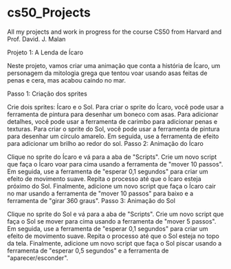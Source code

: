 # cs50_Projects
All my projects and work in progress for the course CS50 from Harvard and Prof. David. J. Malan


Projeto 1: A Lenda de Ícaro

Neste projeto, vamos criar uma animação que conta a história de Ícaro, um personagem da mitologia grega que tentou voar usando asas feitas de penas e cera, mas acabou caindo no mar.

Passo 1: Criação dos sprites

Crie dois sprites: Ícaro e o Sol.
Para criar o sprite do Ícaro, você pode usar a ferramenta de pintura para desenhar um boneco com asas. Para adicionar detalhes, você pode usar a ferramenta de carimbo para adicionar penas e texturas.
Para criar o sprite do Sol, você pode usar a ferramenta de pintura para desenhar um círculo amarelo. Em seguida, use a ferramenta de efeito para adicionar um brilho ao redor do sol.
Passo 2: Animação do Ícaro

Clique no sprite do Ícaro e vá para a aba de "Scripts".
Crie um novo script que faça o Ícaro voar para cima usando a ferramenta de "mover 10 passos".
Em seguida, use a ferramenta de "esperar 0,1 segundos" para criar um efeito de movimento suave.
Repita o processo até que o Ícaro esteja próximo do Sol.
Finalmente, adicione um novo script que faça o Ícaro cair no mar usando a ferramenta de "mover 10 passos" para baixo e a ferramenta de "girar 360 graus".
Passo 3: Animação do Sol

Clique no sprite do Sol e vá para a aba de "Scripts".
Crie um novo script que faça o Sol se mover para cima usando a ferramenta de "mover 5 passos".
Em seguida, use a ferramenta de "esperar 0,1 segundos" para criar um efeito de movimento suave.
Repita o processo até que o Sol esteja no topo da tela.
Finalmente, adicione um novo script que faça o Sol piscar usando a ferramenta de "esperar 0,5 segundos" e a ferramenta de "aparecer/esconder".
